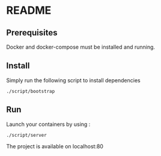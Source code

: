 # README

## Prerequisites

Docker and docker-compose must be installed and running.

## Install

Simply run the following script to install dependencies

```
./script/bootstrap
```

## Run

Launch your containers by using :

```
./script/server
```

The project is available on localhost:80

